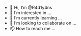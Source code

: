 - 👋 Hi, I’m @R4d1y4ns
- 👀 I’m interested in ...
- 🌱 I’m currently learning ...
- 💞️ I’m looking to collaborate on ...
- 📫 How to reach me ...

<!---
R4d1y4ns/R4d1y4ns is a ✨ special ✨ repository because its `README.md` (this file) appears on your GitHub profile.
You can click the Preview link to take a look at your changes.
Assalamualaikum sayang 
Dari Radi Yansah
Kamu lagi ngapain 
Jangan bilang kalo kamu itu lagi mikirin aku 
Kamu jangan ketawa aku orang nya suka baperan
Aku jujur kalo aku itu cinta kamu 
Tapi entah cinta kamu itu untuk siapa
I love you sayang 
Muachhh
